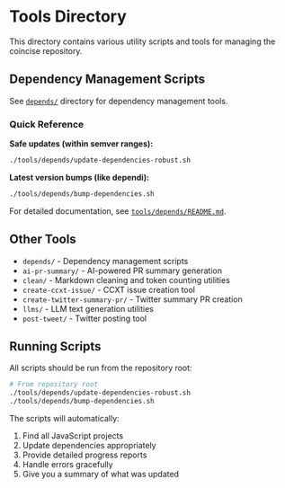 # Tools Directory

This directory contains various utility scripts and tools for managing the coincise repository.

## Dependency Management Scripts

See [`depends/`](./depends/) directory for dependency management tools.

### Quick Reference

**Safe updates (within semver ranges):**
```bash
./tools/depends/update-dependencies-robust.sh
```

**Latest version bumps (like dependi):**
```bash
./tools/depends/bump-dependencies.sh
```

For detailed documentation, see [`tools/depends/README.md`](./depends/README.md).

## Other Tools

- `depends/` - Dependency management scripts
- `ai-pr-summary/` - AI-powered PR summary generation
- `clean/` - Markdown cleaning and token counting utilities
- `create-ccxt-issue/` - CCXT issue creation tool
- `create-twitter-summary-pr/` - Twitter summary PR creation
- `llms/` - LLM text generation utilities
- `post-tweet/` - Twitter posting tool

## Running Scripts

All scripts should be run from the repository root:

```bash
# From repository root
./tools/depends/update-dependencies-robust.sh
./tools/depends/bump-dependencies.sh
```

The scripts will automatically:
1. Find all JavaScript projects
2. Update dependencies appropriately
3. Provide detailed progress reports
4. Handle errors gracefully
5. Give you a summary of what was updated
